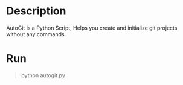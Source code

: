 # Description
AutoGit is a Python Script, Helps you create and initialize git projects without any commands.
# Run
> python autogit.py
